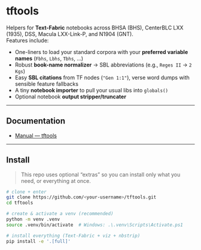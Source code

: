 # tftools

Helpers for **Text-Fabric** notebooks across BHSA (BHS), CenterBLC LXX (1935), DSS, Macula LXX-Link-P, and N1904 (GNT).  
Features include:

- One-liners to load your standard corpora with your **preferred variable names** (`Fbhs`, `Lbhs`, `Tbhs`, …)
- Robust **book-name normalizer** → SBL abbreviations (e.g., `Reges II` → `2 Kgs`)
- Easy **SBL citations** from TF nodes (`"Gen 1:1"`), verse word dumps with sensible feature fallbacks
- A tiny **notebook importer** to pull your usual libs into `globals()`
- Optional notebook **output stripper/truncater**

---

## Documentation
- [Manual — tftools](docs/Manual-tftools.md)

---

## Install

> This repo uses optional “extras” so you can install only what you need, or everything at once.

```bash
# clone + enter
git clone https://github.com/<your-username>/tftools.git
cd tftools

# create & activate a venv (recommended)
python -m venv .venv
source .venv/bin/activate  # Windows: .\.venv\Scripts\Activate.ps1

# install everything (Text-Fabric + viz + nbstrip)
pip install -e '.[full]'